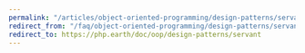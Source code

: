 ```yaml
---
permalink: "/articles/object-oriented-programming/design-patterns/servant/"
redirect_from: "/faq/object-oriented-programming/design-patterns/servant/"
redirect_to: https://php.earth/doc/oop/design-patterns/servant
---
```

